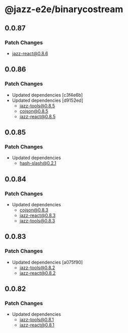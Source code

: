 # @jazz-e2e/binarycostream

## 0.0.87

### Patch Changes

-   jazz-react@0.8.6

## 0.0.86

### Patch Changes

-   Updated dependencies [c3f4e6b]
-   Updated dependencies [d9152ed]
    -   jazz-tools@0.8.5
    -   cojson@0.8.5
    -   jazz-react@0.8.5

## 0.0.85

### Patch Changes

-   Updated dependencies
    -   hash-slash@0.2.1

## 0.0.84

### Patch Changes

-   Updated dependencies
    -   cojson@0.8.3
    -   jazz-react@0.8.3
    -   jazz-tools@0.8.3

## 0.0.83

### Patch Changes

-   Updated dependencies [a075f90]
    -   jazz-tools@0.8.2
    -   jazz-react@0.8.2

## 0.0.82

### Patch Changes

-   Updated dependencies
    -   jazz-tools@0.8.1
    -   jazz-react@0.8.1
